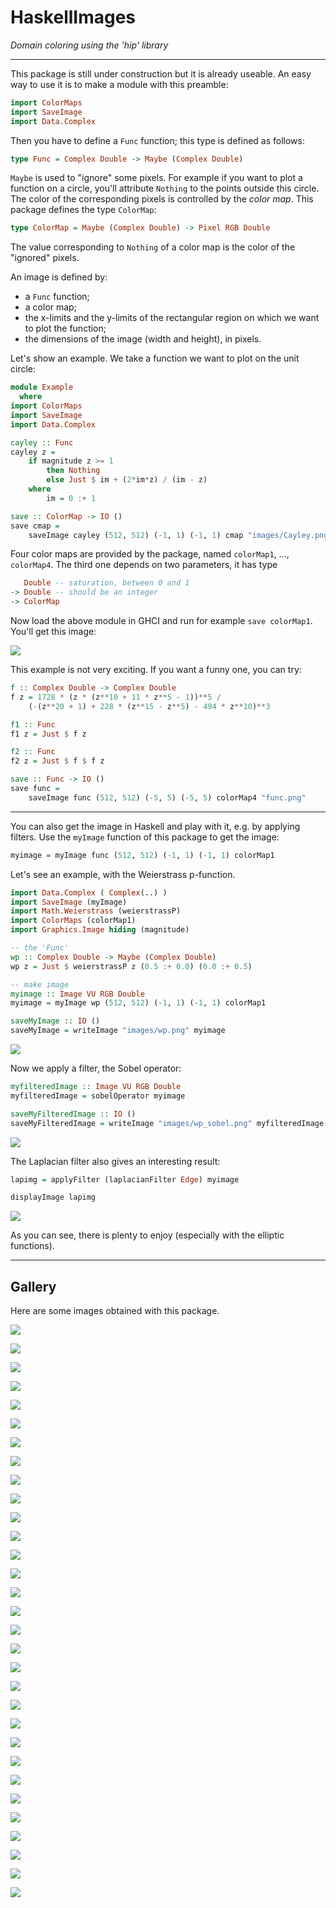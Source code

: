 # HaskellImages

*Domain coloring using the 'hip' library*

___

This package is still under construction but it is already useable. 
An easy way to use it is to make a module with this preamble:

```haskell
import ColorMaps
import SaveImage
import Data.Complex 
```

Then you have to define a `Func` function; this type is defined as follows:

```haskell
type Func = Complex Double -> Maybe (Complex Double)
```

`Maybe` is used to "ignore" some pixels. For example if you want to plot a function 
on a circle, you'll attribute `Nothing` to the points outside this circle. 
The color of the corresponding pixels is controlled by the *color map*. 
This package defines the type `ColorMap`:

```haskell
type ColorMap = Maybe (Complex Double) -> Pixel RGB Double
```

The value corresponding to `Nothing` of a color map is the color of the 
"ignored" pixels.

An image is defined by:

- a `Func` function;
- a color map;
- the x-limits and the y-limits of the rectangular region on which we want to plot the function;
- the dimensions of the image (width and height), in pixels.

Let's show an example. We take a function we want to plot on the unit circle:

```haskell
module Example 
  where
import ColorMaps
import SaveImage
import Data.Complex 

cayley :: Func
cayley z = 
    if magnitude z >= 1
        then Nothing
        else Just $ im + (2*im*z) / (im - z)
    where
        im = 0 :+ 1

save :: ColorMap -> IO ()
save cmap = 
    saveImage cayley (512, 512) (-1, 1) (-1, 1) cmap "images/Cayley.png"
```

Four color maps are provided by the package, named `colorMap1`, ..., `colorMap4`. 
The third one depends on two parameters, it has type 

```haskell
   Double -- saturation, between 0 and 1
-> Double -- should be an integer
-> ColorMap 
```

Now load the above module in GHCI and run for example `save colorMap1`. 
You'll get this image:

![](images/Cayley_cm1.png)

This example is not very exciting. If you want a funny one, you can try:

```haskell
f :: Complex Double -> Complex Double
f z = 1728 * (z * (z**10 + 11 * z**5 - 1))**5 / 
    (-(z**20 + 1) + 228 * (z**15 - z**5) - 494 * z**10)**3

f1 :: Func
f1 z = Just $ f z

f2 :: Func
f2 z = Just $ f $ f z

save :: Func -> IO ()
save func = 
    saveImage func (512, 512) (-5, 5) (-5, 5) colorMap4 "func.png"
```

___

You can also get the image in Haskell and play with it, e.g. by applying filters. 
Use the `myImage` function of this package to get the image:

```haskell
myimage = myImage func (512, 512) (-1, 1) (-1, 1) colorMap1
```

Let's see an example, with the Weierstrass p-function.

```haskell
import Data.Complex ( Complex(..) )
import SaveImage (myImage)
import Math.Weierstrass (weierstrassP)
import ColorMaps (colorMap1)
import Graphics.Image hiding (magnitude)

-- the 'Func'
wp :: Complex Double -> Maybe (Complex Double)
wp z = Just $ weierstrassP z (0.5 :+ 0.0) (0.0 :+ 0.5)

-- make image
myimage :: Image VU RGB Double
myimage = myImage wp (512, 512) (-1, 1) (-1, 1) colorMap1

saveMyImage :: IO ()
saveMyImage = writeImage "images/wp.png" myimage
```

![](images/wp.png)

Now we apply a filter, the Sobel operator:

```haskell
myfilteredImage :: Image VU RGB Double
myfilteredImage = sobelOperator myimage

saveMyFilteredImage :: IO ()
saveMyFilteredImage = writeImage "images/wp_sobel.png" myfilteredImage
```

![](images/wp_sobel.png)

The Laplacian filter also gives an interesting result:

```haskell
lapimg = applyFilter (laplacianFilter Edge) myimage

displayImage lapimg
```

![](images/wp_Laplacian.png)

As you can see, there is plenty to enjoy (especially with the elliptic functions).

___

## Gallery

Here are some images obtained with this package.

![](images/myzeta.png)

![](images/EisensteinE4.png)

![](images/EisensteinE4_inverse.png)

![](images/Sigma03.png)

![](images/Zeta-cm3_2.png)

![](images/Klein_cm3.png)

![](images/Klein_cm2.png)

![](images/Klein_cm1.png)

![](images/Klein_cm4.png)

![](images/KleinFibonacci_cm3_v0.png)

![](images/KleinFibonacci_cm1.png)

![](images/KleinFibonacci_cm4.png)

![](images/Sigma_cm1.png)

![](images/Sigma_cm2.png)

![](images/Sigma_cm3.png)

![](images/Sigma_cm4.png)

![](images/Zeta_cm1.png)

![](images/Zeta_cm2.png)

![](images/Zeta_cm3.png)

![](images/Zeta_cm4.png)

![](images/Eisen4_cm1.png)

![](images/Eisen4_cm2.png)

![](images/Eisen4_cm3.png)

![](images/Eisen4_cm4.png)

![](images/Bessel_cm1.png)

![](images/Bessel_cm2.png)

![](images/Bessel_cm3.png)

![](images/Bessel_cm4.png)

![](images/wp2.png)

![](images/wp2_sobel.png)

![](images/RogRam.png)